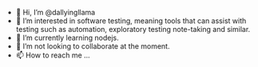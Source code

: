 - 👋 Hi, I’m @dallyingllama
- 👀 I’m interested in software testing, meaning tools that can assist with testing such as automation, exploratory testing note-taking and similar.
- 🌱 I’m currently learning nodejs.
- 💞️ I’m not looking to collaborate at the moment.
- 📫 How to reach me ...

<!---
dallyingllama/dallyingllama is a ✨ special ✨ repository because its `README.md` (this file) appears on your GitHub profile.
You can click the Preview link to take a look at your changes.
--->
